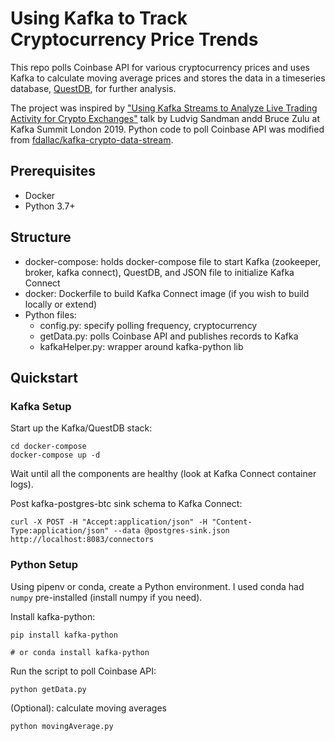 # Using Kafka to Track Cryptocurrency Price Trends

This repo polls Coinbase API for various cryptocurrency prices and uses Kafka to calculate moving average prices and stores the data in a timeseries database, [QuestDB](https://questdb.io/), for further analysis. 

The project was inspired by ["Using Kafka Streams to Analyze Live Trading Activity for Crypto Exchanges"](https://www.confluent.io/kafka-summit-lon19/using-kafka-streams-analyze-trading-crypto-exchanges/) talk by Ludvig Sandman andd Bruce Zulu at Kafka Summit London 2019. Python code to poll Coinbase API was modified from [fdallac/kafka-crypto-data-stream](https://github.com/fdallac/kafka-crypto-data-stream).

## Prerequisites

- Docker
- Python 3.7+

## Structure

- docker-compose: holds docker-compose file to start Kafka (zookeeper, broker, kafka connect), QuestDB, and JSON file to initialize Kafka Connect
- docker: Dockerfile to build Kafka Connect image (if you wish to build locally or extend)
- Python files:
    - config.py: specify polling frequency, cryptocurrency
    - getData.py: polls Coinbase API and publishes records to Kafka
    - kafkaHelper.py: wrapper around kafka-python lib

## Quickstart

### Kafka Setup

Start up the Kafka/QuestDB stack:

```
cd docker-compose
docker-compose up -d
```

Wait until all the components are healthy (look at Kafka Connect container logs).

Post kafka-postgres-btc sink schema to Kafka Connect:

```
curl -X POST -H "Accept:application/json" -H "Content-Type:application/json" --data @postgres-sink.json http://localhost:8083/connectors
```

### Python Setup

Using pipenv or conda, create a Python environment. I used conda had `numpy` pre-installed (install numpy if you need).

Install kafka-python: 

```
pip install kafka-python

# or conda install kafka-python
```

Run the script to poll Coinbase API:

```
python getData.py
```

(Optional): calculate moving averages

```
python movingAverage.py
```